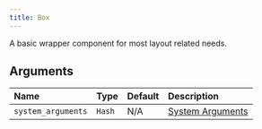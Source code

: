 ```yaml
---
title: Box
---
```


A basic wrapper component for most layout related needs.

## Arguments

| Name | Type | Default | Description |
| :- | :- | :- | :- |
| `system_arguments` | `Hash` | N/A | [System Arguments](/system-arguments) |
